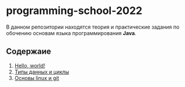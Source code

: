 # programming-school-2022

В данном репозитории находятся теория и практические задания по обочению основам языка программирования **Java**.

## Содержаие
1. [Hello, world!](./src/tasks/task1)
1. [Типы данных и циклы](./src/tasks/task2)
1. [Основы linux и git](./src/tasks/task3)
